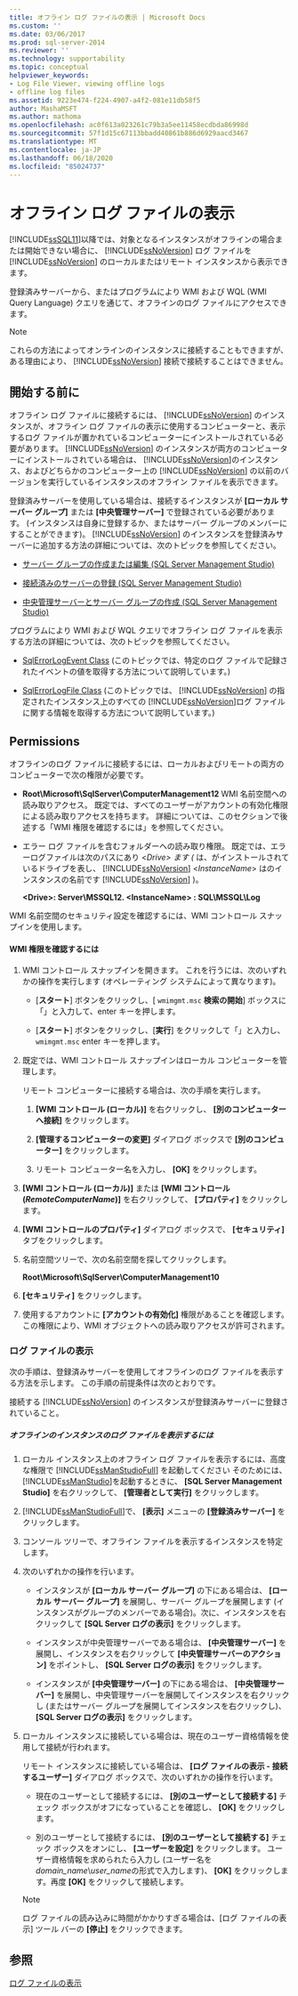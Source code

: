 ```yaml
---
title: オフライン ログ ファイルの表示 | Microsoft Docs
ms.custom: ''
ms.date: 03/06/2017
ms.prod: sql-server-2014
ms.reviewer: ''
ms.technology: supportability
ms.topic: conceptual
helpviewer_keywords:
- Log File Viewer, viewing offline logs
- offline log files
ms.assetid: 9223e474-f224-4907-a4f2-081e11db58f5
author: MashaMSFT
ms.author: mathoma
ms.openlocfilehash: ac0f613a023261c79b3a5ee11458ecdbda86998d
ms.sourcegitcommit: 57f1d15c67113bbadd40861b886d6929aacd3467
ms.translationtype: MT
ms.contentlocale: ja-JP
ms.lasthandoff: 06/18/2020
ms.locfileid: "85024737"
---
```

# <a name="view-offline-log-files"></a>オフライン ログ ファイルの表示
  [!INCLUDE[ssSQL11](../../includes/sssql11-md.md)]以降では、対象となるインスタンスがオフラインの場合または開始できない場合に、 [!INCLUDE[ssNoVersion](../../includes/ssnoversion-md.md)] ログ ファイルを [!INCLUDE[ssNoVersion](../../includes/ssnoversion-md.md)] のローカルまたはリモート インスタンスから表示できます。  
  
 登録済みサーバーから、またはプログラムにより WMI および WQL (WMI Query Language) クエリを通じて、オフラインのログ ファイルにアクセスできます。  
  
> [!NOTE]  
>  これらの方法によってオンラインのインスタンスに接続することもできますが、ある理由により、 [!INCLUDE[ssNoVersion](../../includes/ssnoversion-md.md)] 接続で接続することはできません。  
  
## <a name="before-you-begin"></a>開始する前に  
 オフライン ログ ファイルに接続するには、 [!INCLUDE[ssNoVersion](../../includes/ssnoversion-md.md)] のインスタンスが、オフライン ログ ファイルの表示に使用するコンピューターと、表示するログ ファイルが置かれているコンピューターにインストールされている必要があります。 [!INCLUDE[ssNoVersion](../../includes/ssnoversion-md.md)] のインスタンスが両方のコンピューターにインストールされている場合は、 [!INCLUDE[ssNoVersion](../../includes/ssnoversion-md.md)]のインスタンス、およびどちらかのコンピューター上の [!INCLUDE[ssNoVersion](../../includes/ssnoversion-md.md)] の以前のバージョンを実行しているインスタンスのオフライン ファイルを表示できます。  
  
 登録済みサーバーを使用している場合は、接続するインスタンスが **[ローカル サーバー グループ]** または **[中央管理サーバー]** で登録されている必要があります。 (インスタンスは自身に登録するか、またはサーバー グループのメンバーにすることができます)。 [!INCLUDE[ssNoVersion](../../includes/ssnoversion-md.md)] のインスタンスを登録済みサーバーに追加する方法の詳細については、次のトピックを参照してください。  
  
-   [サーバー グループの作成または編集 &#40;SQL Server Management Studio&#41;](../../ssms/register-servers/create-or-edit-a-server-group-sql-server-management-studio.md)  
  
-   [接続済みのサーバーの登録 &#40;SQL Server Management Studio&#41;](../../ssms/register-servers/register-a-connected-server-sql-server-management-studio.md)  
  
-   [中央管理サーバーとサーバー グループの作成 &#40;SQL Server Management Studio&#41;](../../ssms/register-servers/create-a-central-management-server-and-server-group.md)  
  
 プログラムにより WMI および WQL クエリでオフライン ログ ファイルを表示する方法の詳細については、次のトピックを参照してください。  
  
-   [SqlErrorLogEvent Class](../wmi-provider-configuration-classes/sqlerrorlogevent-class.md) (このトピックでは、特定のログ ファイルで記録されたイベントの値を取得する方法について説明しています。)  
  
-   [SqlErrorLogFile Class](../wmi-provider-configuration-classes/sqlerrorlogfile-class.md) (このトピックでは、 [!INCLUDE[ssNoVersion](../../includes/ssnoversion-md.md)] の指定されたインスタンス上のすべての [!INCLUDE[ssNoVersion](../../includes/ssnoversion-md.md)]ログ ファイルに関する情報を取得する方法について説明しています。)  
  
##  <a name="permissions"></a><a name="BeforeYouBegin"></a> Permissions  
 オフラインのログ ファイルに接続するには、ローカルおよびリモートの両方のコンピューターで次の権限が必要です。  
  
-   **Root\Microsoft\SqlServer\ComputerManagement12** WMI 名前空間への読み取りアクセス。 既定では、すべてのユーザーがアカウントの有効化権限による読み取りアクセスを持ちます。 詳細については、このセクションで後述する「WMI 権限を確認するには」を参照してください。  
  
-   エラー ログ ファイルを含むフォルダーへの読み取り権限。 既定では、エラーログファイルは次のパスにあり \<*Drive> ます (* は、がインストールされているドライブを表し、 [!INCLUDE[ssNoVersion](../../includes/ssnoversion-md.md)] \<*InstanceName*> はのインスタンスの名前です [!INCLUDE[ssNoVersion](../../includes/ssnoversion-md.md)] )。  
  
     **\<Drive>: Server\MSSQL12. \<InstanceName> : SQL\MSSQL\Log**  
  
 WMI 名前空間のセキュリティ設定を確認するには、WMI コントロール スナップインを使用します。  
  
#### <a name="to-verify-wmi-permissions"></a>WMI 権限を確認するには  
  
1.  WMI コントロール スナップインを開きます。 これを行うには、次のいずれかの操作を実行します (オペレーティング システムによって異なります)。  
  
    -   [**スタート**] ボタンをクリックし、[ `wmimgmt.msc` **検索の開始**] ボックスに「」と入力して、enter キーを押します。  
  
    -   [**スタート**] ボタンをクリックし、[**実行**] をクリックして「」と入力し、 `wmimgmt.msc` enter キーを押します。  
  
2.  既定では、WMI コントロール スナップインはローカル コンピューターを管理します。  
  
     リモート コンピューターに接続する場合は、次の手順を実行します。  
  
    1.  **[WMI コントロール (ローカル)]** を右クリックし、 **[別のコンピューターへ接続]** をクリックします。  
  
    2.  **[管理するコンピューターの変更]** ダイアログ ボックスで **[別のコンピューター]** をクリックします。  
  
    3.  リモート コンピューター名を入力し、 **[OK]** をクリックします。  
  
3.  **[WMI コントロール (ローカル)]** または **[WMI コントロール (***RemoteComputerName***)]** を右クリックして、 **[プロパティ]** をクリックします。  
  
4.  **[WMI コントロールのプロパティ]** ダイアログ ボックスで、 **[セキュリティ]** タブをクリックします。  
  
5.  名前空間ツリーで、次の名前空間を探してクリックします。  
  
     **Root\Microsoft\SqlServer\ComputerManagement10**  
  
6.  **[セキュリティ]** をクリックします。  
  
7.  使用するアカウントに **[アカウントの有効化]** 権限があることを確認します。 この権限により、WMI オブジェクトへの読み取りアクセスが許可されます。  
  
### <a name="view-log-files"></a>ログ ファイルの表示  
 次の手順は、登録済みサーバーを使用してオフラインのログ ファイルを表示する方法を示します。 この手順の前提条件は次のとおりです。  
  
 接続する [!INCLUDE[ssNoVersion](../../includes/ssnoversion-md.md)] のインスタンスが登録済みサーバーに登録されていること。  
  
##### <a name="to-view-log-files-for-instances-that-are-offline"></a>オフラインのインスタンスのログ ファイルを表示するには  
  
1.  ローカル インスタンス上のオフライン ログ ファイルを表示するには、高度な権限で [!INCLUDE[ssManStudioFull](../../includes/ssmanstudiofull-md.md)] を起動してください そのためには、 [!INCLUDE[ssManStudio](../../includes/ssmanstudio-md.md)]を起動するときに、 **[SQL Server Management Studio]** を右クリックして、 **[管理者として実行]** をクリックします。  
  
2.  [!INCLUDE[ssManStudioFull](../../includes/ssmanstudiofull-md.md)]で、 **[表示]** メニューの **[登録済みサーバー]** をクリックします。  
  
3.  コンソール ツリーで、オフライン ファイルを表示するインスタンスを特定します。  
  
4.  次のいずれかの操作を行います。  
  
    -   インスタンスが **[ローカル サーバー グループ]** の下にある場合は、 **[ローカル サーバー グループ]** を展開し、サーバー グループを展開します (インスタンスがグループのメンバーである場合)。次に、インスタンスを右クリックして **[SQL Server ログの表示]** をクリックします。  
  
    -   インスタンスが中央管理サーバーである場合は、 **[中央管理サーバー]** を展開し、インスタンスを右クリックして **[中央管理サーバーのアクション]** をポイントし、 **[SQL Server ログの表示]** をクリックします。  
  
    -   インスタンスが **[中央管理サーバー]** の下にある場合は、 **[中央管理サーバー]** を展開し、中央管理サーバーを展開してインスタンスを右クリックし (またはサーバー グループを展開してインスタンスを右クリックし)、 **[SQL Server ログの表示]** をクリックします。  
  
5.  ローカル インスタンスに接続している場合は、現在のユーザー資格情報を使用して接続が行われます。  
  
     リモート インスタンスに接続している場合は、 **[ログ ファイルの表示 - 接続するユーザー]** ダイアログ ボックスで、次のいずれかの操作を行います。  
  
    -   現在のユーザーとして接続するには、 **[別のユーザーとして接続する]** チェック ボックスがオフになっていることを確認し、 **[OK]** をクリックします。  
  
    -   別のユーザーとして接続するには、 **[別のユーザーとして接続する]** チェック ボックスをオンにし、 **[ユーザーを設定]** をクリックします。 ユーザー資格情報を求められたら入力し (ユーザー名を *domain_name*\\*user_name*の形式で入力します)、 **[OK]** をクリックします。再度 **[OK]** をクリックして接続します。  
  
    > [!NOTE]  
    >  ログ ファイルの読み込みに時間がかかりすぎる場合は、[ログ ファイルの表示] ツール バーの **[停止]** をクリックできます。  
  
## <a name="see-also"></a>参照  
 [ログ ファイルの表示](log-file-viewer.md)  
  
  
